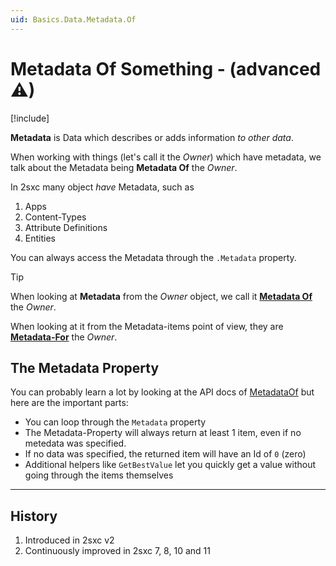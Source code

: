 ```yaml
---
uid: Basics.Data.Metadata.Of
---
```


# Metadata Of Something - (advanced ⚠)

[!include[](~/basics/stack/_shared-float-summary.md)]
<style>.context-box-summary .data-all { visibility: visible; } </style>

**Metadata** is Data which describes or adds information _to other data_. 

When working with things (let's call it the _Owner_) which have metadata, we talk about the Metadata being **Metadata Of** the _Owner_. 

In 2sxc many object _have_ Metadata, such as

1. Apps
1. Content-Types
1. Attribute Definitions
1. Entities

You can always access the Metadata through the `.Metadata` property. 

> [!TIP]
> When looking at **Metadata** from the _Owner_ object, we call it **[Metadata Of](xref:Basics.Data.Metadata.For)** the _Owner_. 
> 
> When looking at it from the Metadata-items point of view, they are **[Metadata-For](xref:Basics.Data.Metadata.For)** the _Owner_.

## The Metadata Property

You can probably learn a lot by looking at the API docs of [MetadataOf](xref:ToSic.Eav.Metadata.IMetadataOf) but here are the important parts:

* You can loop through the `Metadata` property
* The Metadata-Property will always return at least 1 item, even if no metedata was specified. 
* If no data was specified, the returned item will have an Id of `0` (zero)
* Additional helpers like `GetBestValue` let you quickly get a value without going through the items themselves


---

## History

1. Introduced in 2sxc v2
1. Continuously improved in 2sxc 7, 8, 10 and 11